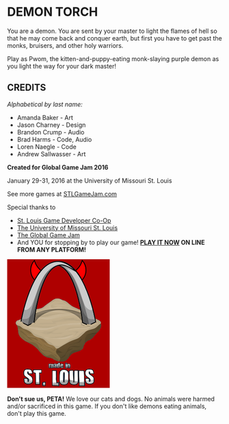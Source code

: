 DEMON TORCH
===========

You are a demon. You are sent by your master to light the flames of hell so that he may come back and conquer earth, but first you have to get past the monks, bruisers, and other holy warriors.

Play as Pwom, the kitten-and-puppy-eating monk-slaying purple demon as you light the way for your dark master!

CREDITS
-------

*Alphabetical by last name:*

-	Amanda Baker - Art
-	Jason Charney - Design
-	Brandon Crump - Audio
-	Brad Harms - Code, Audio
-	Loren Naegle - Code
-	Andrew Sallwasser - Art

**Created for Global Game Jam 2016**

January 29-31, 2016 at the University of Missouri St. Louis

See more games at [STLGameJam.com](http://www.stlgamejam.com/)

Special thanks to

-	[St. Louis Game Developer Co-Op](http://stlgamedev.com/)
-	[The University of Missouri St. Louis](http://www.umsl.edu/)
-	[The Global Game Jam](http://globalgamejam.org/)
-	And YOU for stopping by to play our game! **[PLAY IT NOW](https://overboard-sink.github.io/ggj2016/) ON LINE FROM ANY PLATFORM!**

![Made in St. Louis!](https://raw.githubusercontent.com/overboard-sink/ggj2016/master/made_in_stlouis_devil_half_size.png)

**Don't sue us, PETA!** We love our cats and dogs. No animals were harmed and/or sacrificed in this game. If you don't like demons eating animals, don't play this game.

